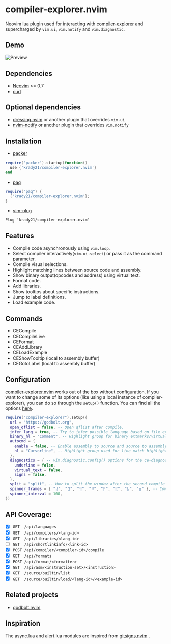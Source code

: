 # compiler-explorer.nvim

Neovim lua plugin used for interacting with
[compiler-explorer](https://godbolt.org/) and supercharged by `vim.ui`,
`vim.notify` and `vim.diagnostic`.

## Demo 
![Preview](https://i.imgur.com/Dy7TnUd.gif)

## Dependencies
- [Neovim](https://neovim.io/) >= 0.7
- [curl](https://curl.se/)

## Optional dependencies
- [dressing.nvim](https://github.com/stevearc/dressing.nvim) or another plugin that overrides `vim.ui`
- [nvim-notify](https://github.com/rcarriga/nvim-notify) or another plugin that overrides `vim.notify`

## Installation

- [packer](https://github.com/wbthomason/packer.nvim)
```lua
require('packer').startup(function()
  use {'krady21/compiler-explorer.nvim'}
end
```

- [paq](https://github.com/savq/paq-nvim)
```lua
require("paq") {
  {'krady21/compiler-explorer.nvim'};
}
```

- [vim-plug](https://github.com/junegunn/vim-plug)
```vim
Plug 'krady21/compiler-explorer.nvim'
```

## Features
- Compile code asynchronously using `vim.loop`.
- Select compiler interactively(`vim.ui.select`) or pass it as the command parameter.
- Compile visual selections.
- Highlight matching lines between source code and assembly.
- Show binary output(opcodes and address) using virtual text.
- Format code.
- Add libraries.
- Show tooltips about specific instructions.
- Jump to label definitions.
- Load example code.

## Commands
- CECompile
- CECompileLive
- CEFormat
- CEAddLibrary
- CELoadExample
- CEShowTooltip (local to assembly buffer)
- CEGotoLabel (local to assembly buffer)

## Configuration
[compiler-explorer.nvim](https://github.com/krady21/compiler-explorer.nvim)
works out of the box without configuration. If you want to change some of its
options (like using a local instance of compiler-explorer), you can do so
through the `setup()` function. You can find all the options
[here](https://github.com/krady21/compiler-explorer.nvim/blob/master/lua/compiler-explorer/config.lua).

```lua
require("compiler-explorer").setup({
  url = "https://godbolt.org",
  open_qflist = false, -- Open qflist after compile.
  infer_lang = true, -- Try to infer possible language based on file extension.
  binary_hl = "Comment", -- Highlight group for binary extmarks/virtual text.
  autocmd = {
    enable = false, -- Enable assembly to source and source to assembly highlighting.
    hl = "Cursorline", -- Highlight group used for line match highlighting.
  },
  diagnostics = { -- vim.diagnostic.config() options for the ce-diagnostics namespace.
    underline = false,
    virtual_text = false,
    signs = false,
  },
  split = "split", -- How to split the window after the second compile (split/vsplit).
  spinner_frames = { "⣼", "⣹", "⢻", "⠿", "⡟", "⣏", "⣧", "⣶" }, -- Compiling... spinner settings.
  spinner_interval = 100,
})
```

## API Coverage:
- [x] `GET  /api/languages`
- [x] `GET  /api/compilers/<lang-id>`
- [x] `GET  /api/libraries/<lang-id>`
- [ ] `GET  /api/shortlinkinfo/<link-id>`
- [x] `POST /api/compiler/<compiler-id>/compile`
- [x] `GET  /api/formats`
- [x] `POST /api/format/<formatter>`
- [x] `GET  /api/asm/<instruction-set>/<instruction>`
- [x] `GET  /source/builtin/list`
- [x] `GET  /source/builtin/load/<lang-id>/<example-id>`

## Related projects
- [godbolt.nvim](https://github.com/p00f/godbolt.nvim)

## Inspiration
The async.lua and alert.lua modules are inspired from
[gitsigns.nvim](https://github.com/lewis6991/gitsigns.nvim) .
